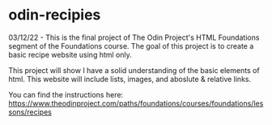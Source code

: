 # odin-recipies
03/12/22 - This is the final project of The Odin Project's HTML Foundations segment of the Foundations course. The goal of this project is to create a basic recipe website using html only.

This project will show I have a solid understanding of the basic elements of html. This website will include lists, images, and aboslute & relative links.

You can find the instructions here: https://www.theodinproject.com/paths/foundations/courses/foundations/lessons/recipes
